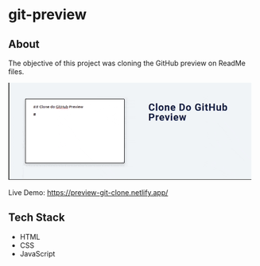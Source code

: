 # git-preview

## About
The objective of this project was cloning the GitHub preview on ReadMe files.  

<img src="https://github.com/TauDuque/git-preview/blob/main/markdownfinal2.gif" />

Live Demo: https://preview-git-clone.netlify.app/

## Tech Stack
<ul>
  <li> HTML
    <li> CSS
      <li> JavaScript
        </ul>
